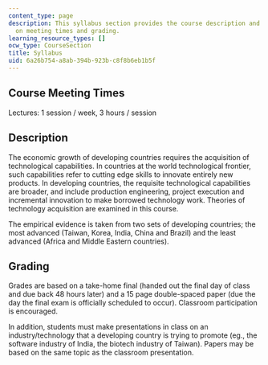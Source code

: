 ```yaml
---
content_type: page
description: This syllabus section provides the course description and information
  on meeting times and grading.
learning_resource_types: []
ocw_type: CourseSection
title: Syllabus
uid: 6a26b754-a8ab-394b-923b-c8f8b6eb1b5f
---
```


Course Meeting Times
--------------------

Lectures: 1 session / week, 3 hours / session

Description
-----------

The economic growth of developing countries requires the acquisition of technological capabilities. In countries at the world technological frontier, such capabilities refer to cutting edge skills to innovate entirely new products. In developing countries, the requisite technological capabilities are broader, and include production engineering, project execution and incremental innovation to make borrowed technology work. Theories of technology acquisition are examined in this course.

The empirical evidence is taken from two sets of developing countries; the most advanced (Taiwan, Korea, India, China and Brazil) and the least advanced (Africa and Middle Eastern countries).

Grading
-------

Grades are based on a take-home final (handed out the final day of class and due back 48 hours later) and a 15 page double-spaced paper (due the day the final exam is officially scheduled to occur). Classroom participation is encouraged.

In addition, students must make presentations in class on an industry/technology that a developing country is trying to promote (eg., the software industry of India, the biotech industry of Taiwan). Papers may be based on the same topic as the classroom presentation.